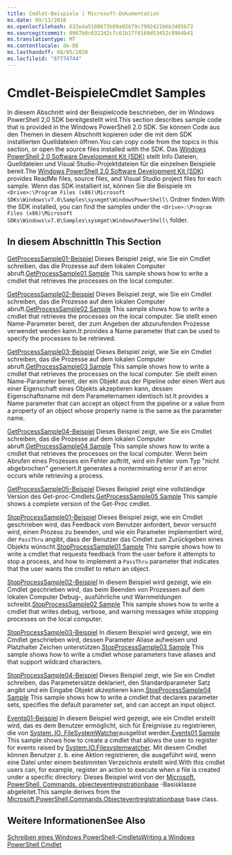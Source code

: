 ```yaml
---
title: Cmdlet-Beispiele | Microsoft-Dokumentation
ms.date: 09/13/2016
ms.openlocfilehash: 633e4a5108673b09a92679c7992421b6b3405b72
ms.sourcegitcommit: 0907b8c6322d2c7c61b17f8168d53452c8964b41
ms.translationtype: MT
ms.contentlocale: de-DE
ms.lasthandoff: 08/05/2020
ms.locfileid: "87774744"
---
```

# <a name="cmdlet-samples"></a><span data-ttu-id="f20ac-102">Cmdlet-Beispiele</span><span class="sxs-lookup"><span data-stu-id="f20ac-102">Cmdlet Samples</span></span>

<span data-ttu-id="f20ac-103">In diesem Abschnitt wird der Beispielcode beschrieben, der im Windows PowerShell 2,0 SDK bereitgestellt wird.</span><span class="sxs-lookup"><span data-stu-id="f20ac-103">This section describes sample code that is provided in the Windows PowerShell 2.0 SDK.</span></span> <span data-ttu-id="f20ac-104">Sie können Code aus den Themen in diesem Abschnitt kopieren oder die mit dem SDK installierten Quelldateien öffnen.</span><span class="sxs-lookup"><span data-stu-id="f20ac-104">You can copy code from the topics in this section, or open the source files installed with the SDK.</span></span> <span data-ttu-id="f20ac-105">Das [Windows PowerShell 2,0 Software Development Kit (SDK)](https://www.microsoft.com/en-us/download/details.aspx?id=2560) stellt Info Dateien, Quelldateien und Visual Studio-Projektdateien für die einzelnen Beispiele bereit.</span><span class="sxs-lookup"><span data-stu-id="f20ac-105">The [Windows PowerShell 2.0 Software Development Kit (SDK)](https://www.microsoft.com/en-us/download/details.aspx?id=2560) provides ReadMe files, source files, and Visual Studio project files for each sample.</span></span> <span data-ttu-id="f20ac-106">Wenn das SDK installiert ist, können Sie die Beispiele im `<Drive>:\Program Files (x86)\Microsoft SDKs\Windows\v7.0\Samples\sysmgmt\WindowsPowerShell\` Ordner finden.</span><span class="sxs-lookup"><span data-stu-id="f20ac-106">With the SDK installed, you can find the samples under the `<Drive>:\Program Files (x86)\Microsoft SDKs\Windows\v7.0\Samples\sysmgmt\WindowsPowerShell\` folder.</span></span>

## <a name="in-this-section"></a><span data-ttu-id="f20ac-107">In diesem Abschnitt</span><span class="sxs-lookup"><span data-stu-id="f20ac-107">In This Section</span></span>

<span data-ttu-id="f20ac-108">[GetProcessSample01-Beispiel](./getprocesssample01-sample.md) Dieses Beispiel zeigt, wie Sie ein Cmdlet schreiben, das die Prozesse auf dem lokalen Computer abruft.</span><span class="sxs-lookup"><span data-stu-id="f20ac-108">[GetProcessSample01 Sample](./getprocesssample01-sample.md) This sample shows how to write a cmdlet that retrieves the processes on the local computer.</span></span>

<span data-ttu-id="f20ac-109">[GetProcessSample02-Beispiel](./getprocesssample02-sample.md) Dieses Beispiel zeigt, wie Sie ein Cmdlet schreiben, das die Prozesse auf dem lokalen Computer abruft.</span><span class="sxs-lookup"><span data-stu-id="f20ac-109">[GetProcessSample02 Sample](./getprocesssample02-sample.md) This sample shows how to write a cmdlet that retrieves the processes on the local computer.</span></span> <span data-ttu-id="f20ac-110">Sie stellt einen Name-Parameter bereit, der zum Angeben der abzurufenden Prozesse verwendet werden kann.</span><span class="sxs-lookup"><span data-stu-id="f20ac-110">It provides a Name parameter that can be used to specify the processes to be retrieved.</span></span>

<span data-ttu-id="f20ac-111">[GetProcessSample03-Beispiel](./getprocesssample03-sample.md) Dieses Beispiel zeigt, wie Sie ein Cmdlet schreiben, das die Prozesse auf dem lokalen Computer abruft.</span><span class="sxs-lookup"><span data-stu-id="f20ac-111">[GetProcessSample03 Sample](./getprocesssample03-sample.md) This sample shows how to write a cmdlet that retrieves the processes on the local computer.</span></span> <span data-ttu-id="f20ac-112">Sie stellt einen Name-Parameter bereit, der ein Objekt aus der Pipeline oder einen Wert aus einer Eigenschaft eines Objekts akzeptieren kann, dessen Eigenschaftsname mit dem Parameternamen identisch ist.</span><span class="sxs-lookup"><span data-stu-id="f20ac-112">It provides a Name parameter that can accept an object from the pipeline or a value from a property of an object whose property name is the same as the parameter name.</span></span>

<span data-ttu-id="f20ac-113">[GetProcessSample04-Beispiel](./getprocesssample04-sample.md) Dieses Beispiel zeigt, wie Sie ein Cmdlet schreiben, das die Prozesse auf dem lokalen Computer abruft.</span><span class="sxs-lookup"><span data-stu-id="f20ac-113">[GetProcessSample04 Sample](./getprocesssample04-sample.md) This sample shows how to write a cmdlet that retrieves the processes on the local computer.</span></span> <span data-ttu-id="f20ac-114">Wenn beim Abrufen eines Prozesses ein Fehler auftritt, wird ein Fehler vom Typ "nicht abgebrochen" generiert.</span><span class="sxs-lookup"><span data-stu-id="f20ac-114">It generates a nonterminating error if an error occurs while retrieving a process.</span></span>

<span data-ttu-id="f20ac-115">[GetProcessSample05-Beispiel](./getprocesssample05-sample.md) Dieses Beispiel zeigt eine vollständige Version des Get-proc-Cmdlets.</span><span class="sxs-lookup"><span data-stu-id="f20ac-115">[GetProcessSample05 Sample](./getprocesssample05-sample.md) This sample shows a complete version of the Get-Proc cmdlet.</span></span>

<span data-ttu-id="f20ac-116">[StopProcessSample01-Beispiel](./stopprocesssample01-sample.md) Dieses Beispiel zeigt, wie ein Cmdlet geschrieben wird, das Feedback vom Benutzer anfordert, bevor versucht wird, einen Prozess zu beenden, und wie ein Parameter implementiert wird, der `PassThru` angibt, dass der Benutzer das Cmdlet zum Zurückgeben eines Objekts wünscht.</span><span class="sxs-lookup"><span data-stu-id="f20ac-116">[StopProcessSample01 Sample](./stopprocesssample01-sample.md) This sample shows how to write a cmdlet that requests feedback from the user before it attempts to stop a process, and how to implement a `PassThru` parameter that indicates that the user wants the cmdlet to return an object.</span></span>

<span data-ttu-id="f20ac-117">[StopProcessSample02-Beispiel](./stopprocesssample02-sample.md) In diesem Beispiel wird gezeigt, wie ein Cmdlet geschrieben wird, das beim Beenden von Prozessen auf dem lokalen Computer Debug-, ausführliche und Warnmeldungen schreibt.</span><span class="sxs-lookup"><span data-stu-id="f20ac-117">[StopProcessSample02 Sample](./stopprocesssample02-sample.md) This sample shows how to write a cmdlet that writes debug, verbose, and warning messages while stopping processes on the local computer.</span></span>

<span data-ttu-id="f20ac-118">[StopProcessSample03-Beispiel](./stopprocesssample03-sample.md) In diesem Beispiel wird gezeigt, wie ein Cmdlet geschrieben wird, dessen Parameter Aliase aufweisen und Platzhalter Zeichen unterstützen.</span><span class="sxs-lookup"><span data-stu-id="f20ac-118">[StopProcessSample03 Sample](./stopprocesssample03-sample.md) This sample shows how to write a cmdlet whose parameters have aliases and that support wildcard characters.</span></span>

<span data-ttu-id="f20ac-119">[StopProcessSample04-Beispiel](./stopprocesssample04-sample.md) Dieses Beispiel zeigt, wie Sie ein Cmdlet schreiben, das Parametersätze deklariert, den Standardparameter Satz angibt und ein Eingabe Objekt akzeptieren kann.</span><span class="sxs-lookup"><span data-stu-id="f20ac-119">[StopProcessSample04 Sample](./stopprocesssample04-sample.md) This sample shows how to write a cmdlet that declares parameter sets, specifies the default parameter set, and can accept an input object.</span></span>

<span data-ttu-id="f20ac-120">[Events01-Beispiel](./events01-sample.md) In diesem Beispiel wird gezeigt, wie ein Cmdlet erstellt wird, das es dem Benutzer ermöglicht, sich für Ereignisse zu registrieren, die von [System. IO. FileSystemWatcher](/dotnet/api/System.IO.FileSystemWatcher)ausgelöst werden.</span><span class="sxs-lookup"><span data-stu-id="f20ac-120">[Events01 Sample](./events01-sample.md) This sample shows how to create a cmdlet that allows the user to register for events raised by [System.IO.Filesystemwatcher](/dotnet/api/System.IO.FileSystemWatcher).</span></span> <span data-ttu-id="f20ac-121">Mit diesem Cmdlet können Benutzer z. b. eine Aktion registrieren, die ausgeführt wird, wenn eine Datei unter einem bestimmten Verzeichnis erstellt wird.</span><span class="sxs-lookup"><span data-stu-id="f20ac-121">With this cmdlet users can, for example, register an action to execute when a file is created under a specific directory.</span></span> <span data-ttu-id="f20ac-122">Dieses Beispiel wird von der [Microsoft. PowerShell. Commands. objecteventregistrationbase](/dotnet/api/Microsoft.PowerShell.Commands.ObjectEventRegistrationBase) -Basisklasse abgeleitet.</span><span class="sxs-lookup"><span data-stu-id="f20ac-122">This sample derives from the [Microsoft.PowerShell.Commands.Objecteventregistrationbase](/dotnet/api/Microsoft.PowerShell.Commands.ObjectEventRegistrationBase) base class.</span></span>

## <a name="see-also"></a><span data-ttu-id="f20ac-123">Weitere Informationen</span><span class="sxs-lookup"><span data-stu-id="f20ac-123">See Also</span></span>

[<span data-ttu-id="f20ac-124">Schreiben eines Windows PowerShell-Cmdlets</span><span class="sxs-lookup"><span data-stu-id="f20ac-124">Writing a Windows PowerShell Cmdlet</span></span>](./writing-a-windows-powershell-cmdlet.md)
